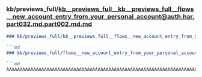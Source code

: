 ### kb/previews_full/kb__previews_full__kb__previews_full__flows__new_account_entry_from_your_personal_account@auth.har.part032.md.part002.md.md

```md
### kb/previews_full/kb__previews_full__flows__new_account_entry_from_your_personal_account@auth.har.part032.md.part002.md

```md
### kb/previews_full/flows__new_account_entry_from_your_personal_account@auth.har.part032.md (part 002)

```md
AAAAAAAAAAAAAAAAAAAAAAAAAAAAAAAAAAAAAAAAAAAAAAAAAAAAAAAAAAAAAAAAAAAAAAAAAAAAAAAAAAA
```

```

```

```
